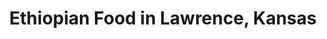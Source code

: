 ---
active: true
description: Ethiopian restaurants offering curbside, takeout, and delivery food in
  Lawrence, Kansas
name: Ethiopian
sitemap: true
slug: ethiopian
title: Ethiopian Food in Lawrence, Kansas
---